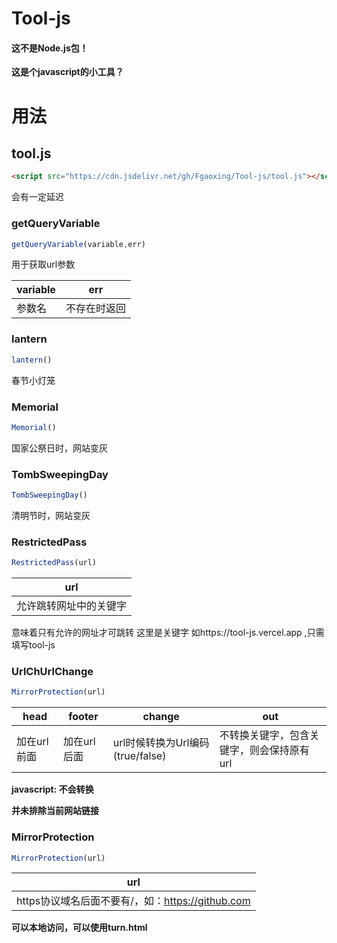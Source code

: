 # Tool-js

#### 这不是Node.js包！

**这是个javascript的小工具？**

# 用法

## tool.js

```HTML
<script src="https://cdn.jsdelivr.net/gh/Fgaoxing/Tool-js/tool.js"></script>
```

会有一定延迟

### getQueryVariable

```JavaScript
getQueryVariable(variable,err)
```
用于获取url参数

| variable | err |
| --- | --- |
| 参数名 | 不存在时返回 |

### lantern

```JavaScript
lantern()
```
春节小灯笼

### Memorial

```JavaScript
Memorial()
```
国家公祭日时，网站变灰

### TombSweepingDay

```JavaScript
TombSweepingDay()
```
清明节时，网站变灰

### RestrictedPass

```JavaScript
RestrictedPass(url)
```
| url |
| --- |
| 允许跳转网址中的关键字 |
意味着只有允许的网址才可跳转
这里是关键字
如https://tool-js.vercel.app ,只需填写tool-js

### UrlChUrlChange

```JavaScript
MirrorProtection(url) 
```
| head | footer | change | out |
| --- | --- | --- | --- |
| 加在url前面 | 加在url后面 | url时候转换为Url编码(true/false) | 不转换关键字，包含关键字，则会保持原有url |

**javascript: 不会转换**

**并未排除当前网站链接**

### MirrorProtection

```JavaScript
MirrorProtection(url) 
```
| url |
| --- |
| https协议域名后面不要有/，如：https://github.com |
**可以本地访问，可以使用turn.html**
